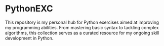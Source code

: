 # PythonEXC
This repository is my personal hub for Python exercises aimed at improving my programming abilities. From mastering basic syntax to tackling complex algorithms, this collection serves as a curated resource for my ongoing skill development in Python.

